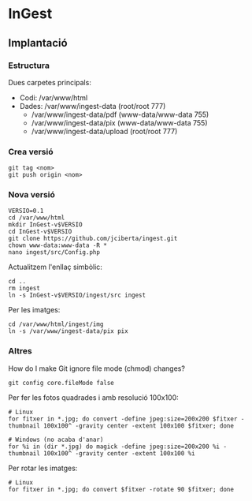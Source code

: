# InGest

## Implantació

### Estructura

Dues carpetes principals:

  * Codi: /var/www/html
  * Dades: /var/www/ingest-data (root/root 777)
    *  /var/www/ingest-data/pdf (www-data/www-data 755)
    *  /var/www/ingest-data/pix (www-data/www-data 755)
    *  /var/www/ingest-data/upload (root/root 777)

### Crea versió

```
git tag <nom>
git push origin <nom>
```

### Nova versió

```
VERSIO=0.1
cd /var/www/html
mkdir InGest-v$VERSIO
cd InGest-v$VERSIO
git clone https://github.com/jciberta/ingest.git
chown www-data:www-data -R *
nano ingest/src/Config.php
```

Actualitzem l'enllaç simbòlic:
```
cd ..
rm ingest
ln -s InGest-v$VERSIO/ingest/src ingest
```

Per les imatges:
```
cd /var/www/html/ingest/img
ln -s /var/www/ingest-data/pix pix
```

### Altres

How do I make Git ignore file mode (chmod) changes?
```
git config core.fileMode false
```

Per fer les fotos quadrades i amb resolució 100x100:
```
# Linux
for fitxer in *.jpg; do convert -define jpeg:size=200x200 $fitxer -thumbnail 100x100^ -gravity center -extent 100x100 $fitxer; done

# Windows (no acaba d'anar)
for %i in (dir *.jpg) do magick -define jpeg:size=200x200 %i -thumbnail 100x100^ -gravity center -extent 100x100 %i
```

Per rotar les imatges:
```
# Linux
for fitxer in *.jpg; do convert $fitxer -rotate 90 $fitxer; done
```
